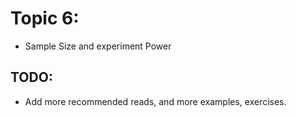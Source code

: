 # Topic 6:
- Sample Size and experiment Power

## TODO:
- Add more recommended reads, and more examples, exercises.
